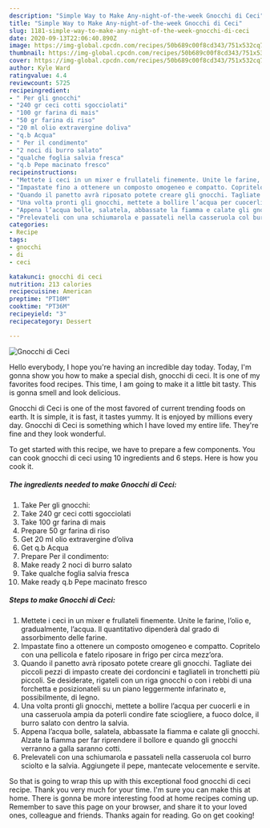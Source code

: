 ```yaml
---
description: "Simple Way to Make Any-night-of-the-week Gnocchi di Ceci"
title: "Simple Way to Make Any-night-of-the-week Gnocchi di Ceci"
slug: 1181-simple-way-to-make-any-night-of-the-week-gnocchi-di-ceci
date: 2020-09-13T22:06:40.890Z
image: https://img-global.cpcdn.com/recipes/50b689c00f8cd343/751x532cq70/gnocchi-di-ceci-recipe-main-photo.jpg
thumbnail: https://img-global.cpcdn.com/recipes/50b689c00f8cd343/751x532cq70/gnocchi-di-ceci-recipe-main-photo.jpg
cover: https://img-global.cpcdn.com/recipes/50b689c00f8cd343/751x532cq70/gnocchi-di-ceci-recipe-main-photo.jpg
author: Kyle Ward
ratingvalue: 4.4
reviewcount: 5725
recipeingredient:
- " Per gli gnocchi"
- "240 gr ceci cotti sgocciolati"
- "100 gr farina di mais"
- "50 gr farina di riso"
- "20 ml olio extravergine doliva"
- "q.b Acqua"
- " Per il condimento"
- "2 noci di burro salato"
- "qualche foglia salvia fresca"
- "q.b Pepe macinato fresco"
recipeinstructions:
- "Mettete i ceci in un mixer e frullateli finemente. Unite le farine, l’olio e, gradualmente, l’acqua. Il quantitativo dipenderà dal grado di assorbimento delle farine."
- "Impastate fino a ottenere un composto omogeneo e compatto. Copritelo con una pellicola e fatelo riposare in frigo per circa mezz’ora."
- "Quando il panetto avrà riposato potete creare gli gnocchi. Tagliate dei piccoli pezzi di impasto create dei cordoncini e tagliateli in tronchetti più piccoli. Se desiderate, rigateli con un riga gnocchi o con i rebbi di una forchetta e posizionateli su un piano leggermente infarinato e, possibilmente, di legno."
- "Una volta pronti gli gnocchi, mettete a bollire l’acqua per cuocerli e in una casseruola ampia da poterli condire fate sciogliere, a fuoco dolce, il burro salato con dentro la salvia."
- "Appena l’acqua bolle, salatela, abbassate la fiamma e calate gli gnocchi. Alzate la fiamma per far riprendere il bollore e quando gli gnocchi verranno a galla saranno cotti."
- "Prelevateli con una schiumarola e passateli nella casseruola col burro sciolto e la salvia. Aggiungete il pepe, mantecate velocemente e servite."
categories:
- Recipe
tags:
- gnocchi
- di
- ceci

katakunci: gnocchi di ceci 
nutrition: 213 calories
recipecuisine: American
preptime: "PT10M"
cooktime: "PT36M"
recipeyield: "3"
recipecategory: Dessert

---
```



![Gnocchi di Ceci](https://img-global.cpcdn.com/recipes/50b689c00f8cd343/751x532cq70/gnocchi-di-ceci-recipe-main-photo.jpg)

Hello everybody, I hope you're having an incredible day today. Today, I'm gonna show you how to make a special dish, gnocchi di ceci. It is one of my favorites food recipes. This time, I am going to make it a little bit tasty. This is gonna smell and look delicious.

Gnocchi di Ceci is one of the most favored of current trending foods on earth. It is simple, it is fast, it tastes yummy. It is enjoyed by millions every day. Gnocchi di Ceci is something which I have loved my entire life. They're fine and they look wonderful.




To get started with this recipe, we have to prepare a few components. You can cook gnocchi di ceci using 10 ingredients and 6 steps. Here is how you cook it.

<!--inarticleads1-->

##### The ingredients needed to make Gnocchi di Ceci:

1. Take  Per gli gnocchi:
1. Take 240 gr ceci cotti sgocciolati
1. Take 100 gr farina di mais
1. Prepare 50 gr farina di riso
1. Get 20 ml olio extravergine d’oliva
1. Get q.b Acqua
1. Prepare  Per il condimento:
1. Make ready 2 noci di burro salato
1. Take qualche foglia salvia fresca
1. Make ready q.b Pepe macinato fresco




<!--inarticleads2-->

##### Steps to make Gnocchi di Ceci:

1. Mettete i ceci in un mixer e frullateli finemente. Unite le farine, l’olio e, gradualmente, l’acqua. Il quantitativo dipenderà dal grado di assorbimento delle farine.
1. Impastate fino a ottenere un composto omogeneo e compatto. Copritelo con una pellicola e fatelo riposare in frigo per circa mezz’ora.
1. Quando il panetto avrà riposato potete creare gli gnocchi. Tagliate dei piccoli pezzi di impasto create dei cordoncini e tagliateli in tronchetti più piccoli. Se desiderate, rigateli con un riga gnocchi o con i rebbi di una forchetta e posizionateli su un piano leggermente infarinato e, possibilmente, di legno.
1. Una volta pronti gli gnocchi, mettete a bollire l’acqua per cuocerli e in una casseruola ampia da poterli condire fate sciogliere, a fuoco dolce, il burro salato con dentro la salvia.
1. Appena l’acqua bolle, salatela, abbassate la fiamma e calate gli gnocchi. Alzate la fiamma per far riprendere il bollore e quando gli gnocchi verranno a galla saranno cotti.
1. Prelevateli con una schiumarola e passateli nella casseruola col burro sciolto e la salvia. Aggiungete il pepe, mantecate velocemente e servite.




So that is going to wrap this up with this exceptional food gnocchi di ceci recipe. Thank you very much for your time. I'm sure you can make this at home. There is gonna be more interesting food at home recipes coming up. Remember to save this page on your browser, and share it to your loved ones, colleague and friends. Thanks again for reading. Go on get cooking!
